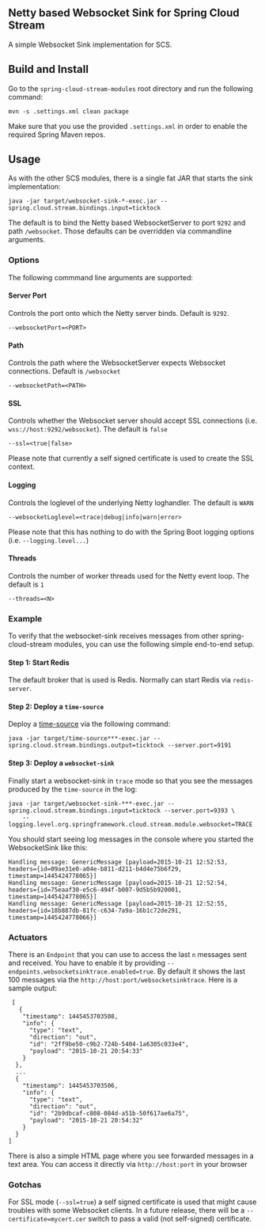 ## Netty based Websocket Sink for Spring Cloud Stream
A simple Websocket Sink implementation for SCS.

## Build and Install
Go to the  `spring-cloud-stream-modules` root directory and run the following
command:

```
mvn -s .settings.xml clean package
```

Make sure that you use the provided `.settings.xml` in order to enable the required Spring Maven repos.

## Usage
As with the other SCS modules, there is a single fat JAR that starts the sink implementation:

```
java -jar target/websocket-sink-*-exec.jar --spring.cloud.stream.bindings.input=ticktock
```

The default is to bind the Netty based WebsocketServer to port `9292` and path `/websocket`. Those
defaults can be overridden via commandline arguments.

### Options
The following commmand line arguments are supported:

#### Server Port
Controls the port onto which the Netty server binds. Default is `9292`.
```
--websocketPort=<PORT>
```

#### Path
Controls the path where the WebsocketServer expects Websocket connections. Default is `/websocket`
```
--websocketPath=<PATH>
```
#### SSL
Controls whether the Websocket server should accept SSL connections (i.e. `wss://host:9292/websocket`). The default
is `false`
```
--ssl=<true|false>
```
Please note that currently a self signed certificate is used to create the SSL context.

#### Logging
Controls the loglevel of the underlying Netty loghandler. The default is `WARN`
```
--websocketLoglevel=<trace|debug|info|warn|error>
```
Please note that this has nothing to do with the Spring Boot logging options (i.e. `--logging.level...`)

#### Threads
Controls the number of worker threads used for the Netty event loop. The default is `1`
```
--threads=<N>
```

### Example
To verify that the websocket-sink receives messages from other spring-cloud-stream modules, you can use the
following simple end-to-end setup.


#### Step 1: Start Redis
The default broker that is used is Redis. Normally can start Redis via `redis-server`.

#### Step 2: Deploy a `time-source`
Deploy a <a href="https://github.com/spring-cloud/spring-cloud-stream-modules/tree/master/time-source">time-source</a> via the following command:

```
java -jar target/time-source***-exec.jar --spring.cloud.stream.bindings.output=ticktock --server.port=9191
```

#### Step 3: Deploy a `websocket-sink`

Finally start a websocket-sink in `trace` mode so that you see the messages produced by the `time-source` in the log:

```
java -jar target/websocket-sink-***-exec.jar --spring.cloud.stream.bindings.input=ticktock --server.port=9393 \
	--logging.level.org.springframework.cloud.stream.module.websocket=TRACE
```

You should start seeing log messages in the console where you started the WebsocketSink like this:

```
Handling message: GenericMessage [payload=2015-10-21 12:52:53, headers={id=09ae31e0-a04e-b811-d211-b4d4e75b6f29, timestamp=1445424778065}]
Handling message: GenericMessage [payload=2015-10-21 12:52:54, headers={id=75eaaf30-e5c6-494f-b007-9d5b5b920001, timestamp=1445424778065}]
Handling message: GenericMessage [payload=2015-10-21 12:52:55, headers={id=18b887db-81fc-c634-7a9a-16b1c72de291, timestamp=1445424778066}]
```

### Actuators
There is an `Endpoint` that you can use to access the last `n` messages sent and received. You have to
 enable it by providing `--endpoints.websocketsinktrace.enabled=true`. By default it shows the last 100 messages via the
`http://host:port/websocketsinktrace`. Here is a sample output:

```
 [
   {
    "timestamp": 1445453703508,
    "info": {
      "type": "text",
      "direction": "out",
      "id": "2ff9be50-c9b2-724b-5404-1a6305c033e4",
      "payload": "2015-10-21 20:54:33"
    }
  },
  ...
  {
    "timestamp": 1445453703506,
    "info": {
      "type": "text",
      "direction": "out",
      "id": "2b9dbcaf-c808-084d-a51b-50f617ae6a75",
      "payload": "2015-10-21 20:54:32"
    }
  }
]
```

There is also a simple HTML page where you see forwarded messages in a text area. You can access
it directly via  `http://host:port` in your browser


### Gotchas
For SSL mode (`--ssl=true`) a self signed certificate is used that might cause troubles with some
Websocket clients. In a future release, there will be a `--certificate=mycert.cer` switch to pass a valid (not
self-signed) certificate.
